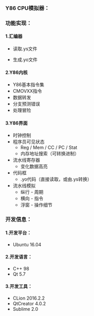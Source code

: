 ### **Y86 CPU模拟器：**



### **功能实现：**

#### **1.汇编器**

* 读取.ys文件


* 生成.yo文件

#### **2.Y86内核**

* Y86基本指令集
* CMOVXX指令
* 数据转发
* 分支预测错误
* 处理冒险

#### **3.Y86界面**

* 时钟控制
* 程序员可见状态
  * Reg / Mem / CC / PC / Stat
  * 内存地址搜索（可转换进制）
* 流水线寄存器
  * 变化数据高亮
* 代码框
  * .yo代码（直接读取，或由.ys转换）
* 流水线模拟
  * 纵行 - 周期
  * 横向 - 指令
  * 浮窗 - 操作细节



### **开发信息：**

#### **1.开发平台：**

* Ubuntu 16.04

#### **2.开发语言：**

* C++ 98
* Qt 5.7

#### **3.开发工具：**

* CLion 2016.2.2
* QtCreator 4.0.2
* Sublime 2.0

